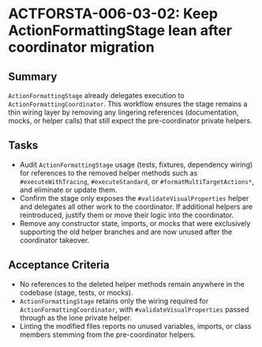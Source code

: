 # ACTFORSTA-006-03-02: Keep ActionFormattingStage lean after coordinator migration

## Summary
`ActionFormattingStage` already delegates execution to `ActionFormattingCoordinator`. This workflow ensures the stage
remains a thin wiring layer by removing any lingering references (documentation, mocks, or helper calls) that still
expect the pre-coordinator private helpers.

## Tasks
- Audit `ActionFormattingStage` usage (tests, fixtures, dependency wiring) for references to the removed helper methods
  such as `#executeWithTracing`, `#executeStandard`, or `#formatMultiTargetActions*`, and eliminate or update them.
- Confirm the stage only exposes the `#validateVisualProperties` helper and delegates all other work to the
  coordinator. If additional helpers are reintroduced, justify them or move their logic into the coordinator.
- Remove any constructor state, imports, or mocks that were exclusively supporting the old helper branches and are now
  unused after the coordinator takeover.

## Acceptance Criteria
- No references to the deleted helper methods remain anywhere in the codebase (stage, tests, or mocks).
- `ActionFormattingStage` retains only the wiring required for `ActionFormattingCoordinator`, with
  `#validateVisualProperties` passed through as the lone private helper.
- Linting the modified files reports no unused variables, imports, or class members stemming from the pre-coordinator
  helpers.
